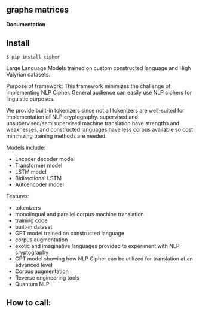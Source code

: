 ## graphs matrices


**Documentation**



## Install

```
$ pip install cipher
```


Large Language Models trained on custom constructed language and High Valyrian datasets.

Purpose of framework: This framework minimizes the challenge of implementing NLP Cipher. General audience can easily use NLP ciphers for linguistic purposes.

We provide built-in tokenizers since not all tokenizers are well-suited for implementation of NLP cryptography.
supervised and unsupervised/semisupervised machine translation have strengths and weaknesses, and constructed languages have less corpus available so
cost minimizing training methods are needed.

Models include:

* Encoder decoder model
* Transformer model
* LSTM model
* Bidirectional LSTM
* Autoencoder model

Features:
- tokenizers
- monolingual and parallel corpus machine translation
- training code
- built-in dataset
- GPT model trained on constructed language
- corpus augmentation
- exotic and imaginative languages provided to experiment with NLP cryptography
- GPT model showing how NLP Cipher can be utilized for translation at an advanced level
- Corpus augmentation
- Reverse engineering tools
- Quantum NLP

## How to call:
